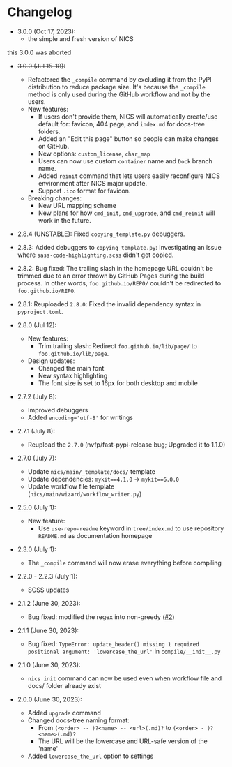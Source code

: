 # Changelog

- 3.0.0 (Oct 17, 2023):
    - the simple and fresh version of NICS

this 3.0.0 was aborted
- ~~3.0.0 (Jul 15-18):~~
    - Refactored the `_compile` command by excluding it from the PyPI distribution to reduce package size. It's because the `_compile` method is only used during the GitHub workflow and not by the users.
    - New features:
        - If users don't provide them, NICS will automatically create/use default for: favicon, 404 page, and `index.md` for docs-tree folders.
        - Added an "Edit this page" button so people can make changes on GitHub.
        - New options: `custom_license`, `char_map`
        - Users can now use custom `container` name and `Dock` branch name.
        - Added `reinit` command that lets users easily reconfigure NICS environment after NICS major update.
        - Support `.ico` format for favicon.
    - Breaking changes:
        - New URL mapping scheme
        - New plans for how `cmd_init`, `cmd_upgrade`, and `cmd_reinit` will work in the future.

- 2.8.4 (UNSTABLE): Fixed `copying_template.py` debuggers.
- 2.8.3: Added debuggers to `copying_template.py`: Investigating an issue where `sass-code-highlighting.scss` didn't get copied.
- 2.8.2: Bug fixed: The trailing slash in the homepage URL couldn't be trimmed due to an error thrown by GitHub Pages during the build process. In other words, `foo.github.io/REPO/` couldn't be redirected to `foo.github.io/REPO`.
- 2.8.1: Reuploaded `2.8.0`: Fixed the invalid dependency syntax in `pyproject.toml`.
- 2.8.0 (Jul 12):
    - New features:
        - Trim trailing slash: Redirect `foo.github.io/lib/page/` to `foo.github.io/lib/page`.
    - Design updates:
        - Changed the main font
        - New syntax highlighting
        - The font size is set to 16px for both desktop and mobile
- 2.7.2 (July 8):
    - Improved debuggers
    - Added `encoding='utf-8'` for writings
- 2.7.1 (July 8):
    - Reupload the `2.7.0` (nvfp/fast-pypi-release bug; Upgraded it to 1.1.0)
- 2.7.0 (July 7):
    - Update `nics/main/_template/docs/` template
    - Update dependencies: `mykit==4.1.0` -> `mykit==6.0.0`
    - Update workflow file template (`nics/main/wizard/workflow_writer.py`)
- 2.5.0 (July 1):
    - New feature:
        - Use `use-repo-readme` keyword in `tree/index.md` to use repository `README.md` as documentation homepage
- 2.3.0 (July 1):
    - The `_compile` command will now erase everything before compiling
- 2.2.0 - 2.2.3 (July 1):
    - SCSS updates
- 2.1.2 (June 30, 2023):
    - Bug fixed: modified the regex into non-greedy ([#2](https://github.com/nvfp/now-i-can-sleep/pull/2/commits/e8af69495f8c6fb9871a2a8a4f5ee26c5b578638))
- 2.1.1 (June 30, 2023):
    - Bug fixed: `TypeError: update_header() missing 1 required positional argument: 'lowercase_the_url'` in `compile/__init__.py`
- 2.1.0 (June 30, 2023):
    - `nics init` command can now be used even when workflow file and docs/ folder already exist
- 2.0.0 (June 30, 2023):
    - Added `upgrade` command
    - Changed docs-tree naming format:
        - From `(<order> -- )?<name> -- <url>(.md)?` to `(<order> - )?<name>(.md)?`
        - The URL will be the lowercase and URL-safe version of the 'name'
    - Added `lowercase_the_url` option to settings